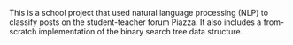 This is a school project that used natural language processing (NLP) to classify posts on the student-teacher forum Piazza. It also includes a from-scratch implementation of the binary search tree data structure.
